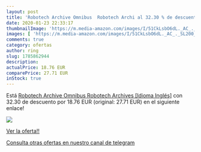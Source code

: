 ```yaml
---
layout: post
title: 'Robotech Archive Omnibus  Robotech Archi al 32.30 % de descuento'
date: 2020-01-23 22:33:17
thumbnailImage: 'https://m.media-amazon.com/images/I/51CkLsbO6dL._AC_._SL200_.jpg'
images: [ 'https://m.media-amazon.com/images/I/51CkLsbO6dL._AC_._SL200_.jpg' ]
comments: true
category: ofertas
author: ring
slug: 1785862944
description:
actualPrice: 18.76 EUR
comparePrice: 27.71 EUR
inStock: true
---
```


Está [Robotech Archive Omnibus  Robotech Archives  [Idioma Inglés]](https://www.amazon.com/dp/1785862944/?tag=redken08-20) con 32.30 de descuento por 18.76 EUR (original: 27.71 EUR) en el siguiente enlace!

[![](https://m.media-amazon.com/images/I/51CkLsbO6dL._AC_._SL200_.jpg)](https://www.amazon.com/dp/1785862944/?tag=redken08-20)

[Ver la oferta!!](https://www.amazon.com/dp/1785862944/?tag=redken08-20)

[Consulta otras ofertas en nuestro canal de telegram](https://t.me/s/ofertas25)
